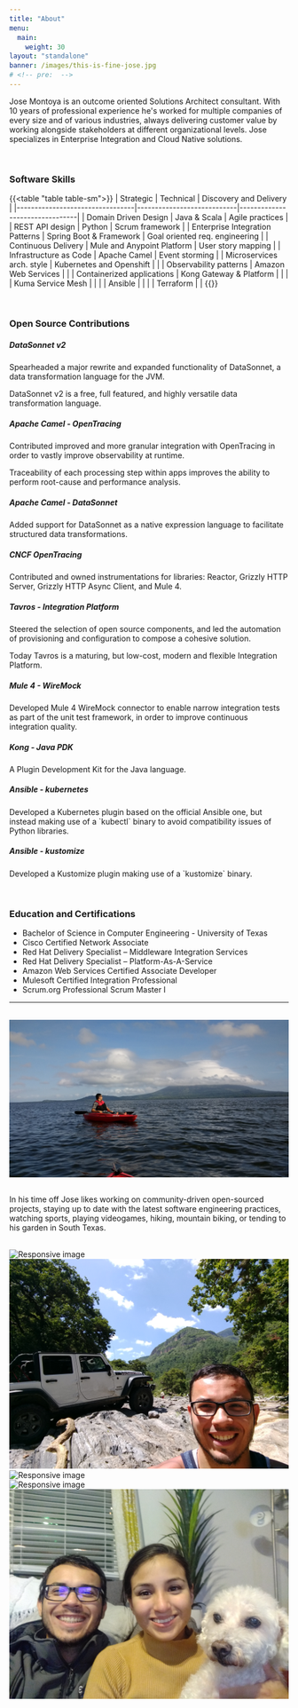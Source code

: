 ```yaml
---
title: "About"
menu:
  main:
    weight: 30
layout: "standalone"
banner: /images/this-is-fine-jose.jpg
# <!-- pre:  -->
---
```


Jose Montoya is an outcome oriented Solutions Architect consultant. With 10 years of professional experience he's worked for multiple companies of every size and of various industries, always delivering customer value by working alongside stakeholders at different organizational levels. Jose specializes in Enterprise Integration and Cloud Native solutions.

<br>

### **Software Skills**

{{<table "table table-sm">}}
| Strategic                       | Technical                  | Discovery and Delivery         |
|---------------------------------|----------------------------|--------------------------------|
| Domain Driven Design            | Java & Scala               | Agile practices                |
| REST API design                 | Python                     | Scrum framework                |
| Enterprise Integration Patterns | Spring Boot & Framework    | Goal oriented req. engineering |
| Continuous Delivery             | Mule and Anypoint Platform | User story mapping             |
| Infrastructure as Code          | Apache Camel               | Event storming                 |
| Microservices arch. style       | Kubernetes and Openshift   |                                |
| Observability patterns          | Amazon Web Services        |                                |
| Containerized applications      | Kong Gateway & Platform    |                                |
|                                 | Kuma Service Mesh          |                                |
|                                 | Ansible                    |                                |
|                                 | Terraform                  |                                |
{{</table>}}

<br>

### **Open Source Contributions**

<div class="row">
<div class="card col-md-4">
  <div class="card-body">
    <h5 class="card-title mb-3 fw-bolder">DataSonnet v2</h5>
    <p class="card-text">Spearheaded a major rewrite and expanded functionality of DataSonnet, a data transformation language for the JVM.</p>
    <p class="card-text">DataSonnet v2 is a free, full featured, and highly versatile data transformation language.</p>
  </div>
</div>
<div class="card col-md-4">
  <div class="card-body">
    <h5 class="card-title mb-3 fw-bolder">Apache Camel - OpenTracing</h5>
    <p class="card-text">Contributed improved and more granular integration with OpenTracing in order to vastly improve observability at runtime.</p>
    <p class="card-text">Traceability of each processing step within apps improves the ability to perform root-cause and performance analysis.</p>
  </div>
</div>
<div class="card col-md-4">
  <div class="card-body">
    <h5 class="card-title mb-3 fw-bolder">Apache Camel - DataSonnet</h5>
    <p class="card-text">Added support for DataSonnet as a native expression language to facilitate structured data transformations.</p>
  </div>
</div>
<div class="card col-md-4">
  <div class="card-body">
    <h5 class="card-title mb-3 fw-bolder">CNCF OpenTracing</h5>
    <p class="card-text">Contributed and owned instrumentations for libraries: Reactor, Grizzly HTTP Server, Grizzly HTTP Async Client, and Mule 4.</p>
  </div>
</div>
<div class="card col-md-4">
  <div class="card-body">
    <h5 class="card-title mb-3 fw-bolder">Tavros - Integration Platform</h5>
    <p class="card-text">Steered the selection of open source components, and led the automation of provisioning and configuration to compose a cohesive solution.</p>
    <p class="card-text">Today Tavros is a maturing, but low-cost, modern and flexible Integration Platform.</p>
  </div>
</div>
<div class="card col-md-4">
  <div class="card-body">
    <h5 class="card-title mb-3 fw-bolder">Mule 4 - WireMock</h5>
    <p class="card-text">Developed Mule 4 WireMock connector to enable narrow integration tests as part of the unit test framework, in order to improve continuous integration quality.</p>
  </div>
</div>
<div class="card col-md-4">
  <div class="card-body">
    <h5 class="card-title mb-3 fw-bolder">Kong - Java PDK</h5>
    <p class="card-text">A Plugin Development Kit for the Java language.</p>
  </div>
</div>
<div class="card col-md-4">
  <div class="card-body">
    <h5 class="card-title mb-3 fw-bolder">Ansible - kubernetes</h5>
    <p class="card-text">Developed a Kubernetes plugin based on the official Ansible one, but instead making use of a `kubectl` binary to avoid compatibility issues of Python libraries.</p>
  </div>
</div>
<div class="card col-md-4">
  <div class="card-body">
    <h5 class="card-title mb-3 fw-bolder">Ansible - kustomize</h5>
    <p class="card-text">Developed a Kustomize plugin making use of a `kustomize` binary.</p>
  </div>
</div>
</div>

<br>

### **Education and Certifications**
* Bachelor of Science in Computer Engineering - University of Texas
* Cisco Certified Network Associate
* Red Hat Delivery Specialist – Middleware Integration Services
* Red Hat Delivery Specialist – Platform-As-A-Service
* Amazon Web Services Certified Associate Developer
* Mulesoft Certified Integration Professional
* Scrum.org Professional Scrum Master I


---

<br>


<img class="mb-3 m-auto rounded img-fluid" alt="Responsive image" style="display:block;" src="/images/cocibolca.jpg"/>

<br>

In his time off Jose likes working on community-driven open-sourced projects, staying up to date with the latest software engineering practices, watching sports, playing videogames, hiking, mountain biking, or tending to his garden in South Texas.

<br>

<div class="row align-items-center">
<div class="col-md-4"><img class="rounded img-fluid" alt="Responsive image" src="/images/biking.jpg"/></div>
<div class="col-md-4"><img class="rounded img-fluid" alt="Responsive image" src="/images/sultana.jpg"/></div>
<div class="col-md-4"><img class="rounded img-fluid" alt="Responsive image" src="/images/lost-maples.jpg"/></div>
<div class="col-md-4"><img class="rounded img-fluid" alt="Responsive image" src="/images/waterfall.jpg"/></div>
<div class="col-md-4"><img class="rounded img-fluid" alt="Responsive image" src="/images/fam.jpg"/></div>
</div>
